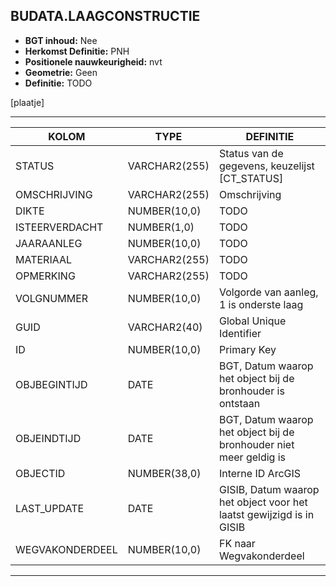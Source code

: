 ﻿## BUDATA.LAAGCONSTRUCTIE


* __BGT inhoud:__ Nee
* __Herkomst Definitie:__ PNH
* __Positionele nauwkeurigheid:__ nvt
* __Geometrie:__ Geen
* __Definitie:__ TODO

[plaatje]

***

|KOLOM                               |TYPE              |DEFINITIE|
|------                              |----              |-----    |
|STATUS                              |VARCHAR2(255)     |Status van de gegevens, keuzelijst [CT_STATUS]|
|OMSCHRIJVING                        |VARCHAR2(255)     |Omschrijving|
|DIKTE                               |NUMBER(10,0)      |TODO|
|ISTEERVERDACHT                      |NUMBER(1,0)       |TODO|
|JAARAANLEG                          |NUMBER(10,0)      |TODO|
|MATERIAAL                           |VARCHAR2(255)     |TODO|
|OPMERKING                           |VARCHAR2(255)     |TODO|
|VOLGNUMMER                          |NUMBER(10,0)      |Volgorde van aanleg, 1 is onderste laag|
|GUID                                |VARCHAR2(40)      |Global Unique Identifier|
|ID                                  |NUMBER(10,0)      |Primary Key|
|OBJBEGINTIJD                        |DATE              |BGT, Datum waarop het object bij de bronhouder is ontstaan|
|OBJEINDTIJD                         |DATE              |BGT, Datum waarop het object bij de bronhouder niet meer geldig is|
|OBJECTID                            |NUMBER(38,0)      |Interne ID ArcGIS|
|LAST_UPDATE                         |DATE              |GISIB, Datum waarop het object voor het laatst gewijzigd is in GISIB|
|WEGVAKONDERDEEL                     |NUMBER(10,0)      |FK naar Wegvakonderdeel|


***


